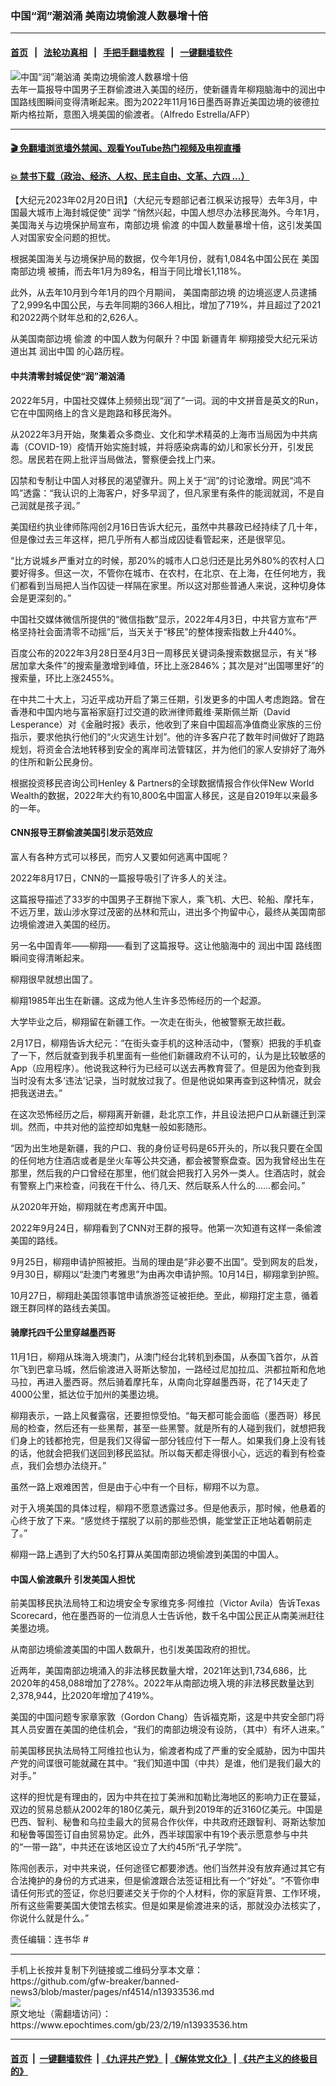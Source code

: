 ### 中国“润”潮汹涌 美南边境偷渡人数暴增十倍
------------------------

#### [首页](https://github.com/gfw-breaker/banned-news3/blob/master/README.md) &nbsp;&nbsp;|&nbsp;&nbsp; [法轮功真相](https://github.com/begood0513/basic/blob/master/README.md)  &nbsp;&nbsp;|&nbsp;&nbsp; [手把手翻墙教程](https://github.com/gfw-breaker/guides/wiki)  &nbsp;&nbsp;|&nbsp;&nbsp; [一键翻墙软件](https://github.com/gfw-breaker/nogfw/blob/master/README.md)  



<div><img alt="中国“润”潮汹涌 美南边境偷渡人数暴增十倍" class="attachment-djy_600_400 size-djy_600_400 wp-post-image" src="https://i.epochtimes.com/assets/uploads/2023/02/id13933547-000_32NT8BD-600x400.jpg"/>
<div class="caption">
 去年一篇报导中国男子王群偷渡进入美国的经历，使新疆青年柳翔脑海中的润出中国路线图瞬间变得清晰起来。图为2022年11月16日墨西哥靠近美国边境的彼德拉斯内格拉斯，意图入境美国的偷渡者。（Alfredo Estrella/AFP）
</div></div><hr/>

#### [ 🎬  免翻墙浏览墙外禁闻、观看YouTube热门视频及电视直播](https://github.com/gfw-breaker/HelloWorld)

#### [ 💥  禁书下载（政治、经济、人权、民主自由、文革、六四 ...）](https://github.com/gfw-breaker/books/blob/master/README.md)

<div><p>
 【大纪元2023年02月20日讯】（大纪元专题部记者江枫采访报导）去年3月，中国最大城市上海封城促使“
 <ok href="https://www.epochtimes.com/gb/tag/%E6%B6%A6%E5%AD%A6.html">
  润学
 </ok>
 ”悄然兴起，中国人想尽办法移民海外。今年1月，美国海关与边境保护局宣布，南部边境
 <ok href="https://www.epochtimes.com/gb/tag/%E5%81%B7%E6%B8%A1.html">
  偷渡
 </ok>
 的中国人数量暴增十倍，这引发美国人对国家安全问题的担忧。
</p>
<p>
 根据美国海关与边境保护局的数据，仅今年1月份，就有1,084名中国公民在
 <ok href="https://www.epochtimes.com/gb/tag/%E7%BE%8E%E5%9B%BD%E5%8D%97%E9%83%A8%E8%BE%B9%E5%A2%83.html">
  美国南部边境
 </ok>
 被捕，而去年1月为89名，相当于同比增长1,118%。
</p>
<p>
 此外，从去年10月到今年1月的四个月期间，
 <ok href="https://www.epochtimes.com/gb/tag/%E7%BE%8E%E5%9B%BD%E5%8D%97%E9%83%A8%E8%BE%B9%E5%A2%83.html">
  美国南部边境
 </ok>
 的边境巡逻人员逮捕了2,999名中国公民，与去年同期的366人相比，增加了719%，并且超过了2021和2022两个财年总和的2,626人。
</p>
<p>
 从美国南部边境
 <ok href="https://www.epochtimes.com/gb/tag/%E5%81%B7%E6%B8%A1.html">
  偷渡
 </ok>
 的中国人数为何飙升？中国
 <ok href="https://www.epochtimes.com/gb/tag/%E6%96%B0%E7%96%86%E9%9D%92%E5%B9%B4.html">
  新疆青年
 </ok>
 柳翔接受大纪元采访道出其
 <ok href="https://www.epochtimes.com/gb/tag/%E6%B6%A6%E5%87%BA%E4%B8%AD%E5%9B%BD.html">
  润出中国
 </ok>
 的心路历程。
</p>
<h4>
 中共清零封城促使“润”潮汹涌
</h4>
<p>
 2022年5月，中国社交媒体上频频出现“润了”一词。润的中文拼音是英文的Run，它在中国网络上的含义是跑路和移民海外。
</p>
<p>
 从2022年3月开始，聚集着众多商业、文化和学术精英的上海市当局因为中共病毒（COVID-19）疫情开始实施封城，并将感染病毒的幼儿和家长分开，引发民怨。居民若在网上批评当局做法，警察便会找上门来。
</p>
<p>
 囚禁和专制让中国人对移民的渴望骤升。网上关于“润”的讨论激增。网民“鸿不鸣”透露：“我认识的上海客户，好多早润了，但凡家里有条件的能润就润，不是自己润就是孩子润。”
</p>
<p>
 美国纽约执业律师陈闯创2月16日告诉大纪元，虽然中共暴政已经持续了几十年，但是像过去三年这样，把几乎所有人都当成囚徒看管起来，还是很罕见。
</p>
<p>
 “比方说城乡严重对立的时候，那20%的城市人口总归还是比另外80%的农村人口要好得多。但这一次，不管你在城市、在农村，在北京、在上海，在任何地方，我们都看到当局把人当作囚徒一样隔在家里。所以这对那些普通人来说，这种切身体会是更深刻的。”
</p>
<p>
 中国社交媒体微信所提供的“微信指数”显示，2022年4月3日，中共官方宣布“严格坚持社会面清零不动摇”后，当天关于“移民”的整体搜索指数上升440%。
</p>
<p>
 百度公布的2022年3月28日至4月3日一周移民关键词条搜索数据显示，有关“移居加拿大条件”的搜索量激增到峰值，环比上涨2846%；其次是对“出国哪里好”的搜索量，环比上涨2455%。
</p>
<p>
 在中共二十大上，习近平成功开启了第三任期，引发更多的中国人考虑跑路。曾在香港和中国内地与富裕家庭打过交道的欧洲律师戴维·莱斯佩兰斯（David Lesperance）对《金融时报》表示，他收到了来自中国超高净值商业家族的三份指示，要求他执行他们的“火灾逃生计划”。他的许多客户花了数年时间做好了跑路规划，将资金合法地转移到安全的离岸司法管辖区，并为他们的家人安排好了海外的住所和新公民身份。
</p>
<p>
 根据投资移民咨询公司Henley &amp; Partners的全球数据情报合作伙伴New World Wealth的数据，2022年大约有10,800名中国富人移民，这是自2019年以来最多的一年。
</p>
<h4>
 CNN报导王群偷渡美国引发示范效应
</h4>
<p>
 富人有各种方式可以移民，而穷人又要如何逃离中国呢？
</p>
<p>
 2022年8月17日，CNN的一篇报导吸引了许多人的关注。
</p>
<p>
 这篇报导描述了33岁的中国男子王群抛下家人，乘飞机、大巴、轮船、摩托车，不远万里，跋山涉水穿过茂密的丛林和荒山，进出多个拘留中心，最终从美国南部边境偷渡进入美国的经历。
</p>
<p>
 另一名中国青年——柳翔——看到了这篇报导。这让他脑海中的
 <ok href="https://www.epochtimes.com/gb/tag/%E6%B6%A6%E5%87%BA%E4%B8%AD%E5%9B%BD.html">
  润出中国
 </ok>
 路线图瞬间变得清晰起来。
</p>
<p>
 柳翔很早就想出国了。
</p>
<p>
 柳翔1985年出生在新疆。这成为他人生许多恐怖经历的一个起源。
</p>
<p>
 大学毕业之后，柳翔留在新疆工作。一次走在街头，他被警察无故拦截。
</p>
<p>
 2月17日，柳翔告诉大纪元：“在街头查手机的这种活动中，（警察）把我的手机查了一下，然后就查到我手机里面有一些他们新疆政府不认可的，认为是比较敏感的App（应用程序）。他说我这种行为已经可以送去再教育营了。但是因为他查到我当时没有太多‘违法’记录，当时就放过我了。但是他说如果再查到这种情况，就会把我送进去。”
</p>
<p>
 在这次恐怖经历之后，柳翔离开新疆，赴北京工作，并且设法把户口从新疆迁到深圳。然而，中共对他的监控却如鬼魅一般如影随形。
</p>
<p>
 “因为出生地是新疆，我的户口、我的身份证号码是65开头的，所以我只要在全国的任何地方住酒店或者是坐火车等公共交通，都会被警察盘查。因为我曾经出生在那里，然后我的户口曾经在那里，他们就会把我打入另外一类人。住酒店时，就会有警察上门来检查，问我在干什么、待几天、然后联系人什么的……都会问。”
</p>
<p>
 从2020年开始，柳翔就在考虑离开中国。
</p>
<p>
 2022年9月24日，柳翔看到了CNN对王群的报导。他第一次知道有这样一条偷渡美国的路线。
</p>
<p>
 9月25日，柳翔申请护照被拒。当局的理由是“非必要不出国”。受到网友的启发，9月30日，柳翔以“赴澳门考雅思”为由再次申请护照。10月14日，柳翔拿到护照。
</p>
<p>
 10月27日，柳翔赴美国领事馆申请旅游签证被拒绝。至此，柳翔打定主意，循着跟王群同样的路线去美国。
</p>
<h4>
 骑摩托四千公里穿越墨西哥
</h4>
<p>
 11月1日，柳翔从珠海入境澳门，从澳门经台北转机到泰国，从泰国飞首尔，从首尔飞到巴拿马城，然后偷渡进入哥斯达黎加，一路经过尼加拉瓜、洪都拉斯和危地马拉，再进入墨西哥。然后骑着摩托车，从南向北穿越墨西哥，花了14天走了4000公里，抵达位于加州的美墨边境。
</p>
<p>
 柳翔表示，一路上风餐露宿，还要担惊受怕。“每天都可能会面临（墨西哥）移民局的检查，然后还有一些黑帮，甚至一些黑警。就是所有的人碰到我们，就想把我们身上的钱都抢完，但是我们又得留一部分钱应付下一帮人。如果我们身上没有钱的话，他就会把我们送回到移民监狱。所以每天都走得很小心，远远的看到有检查点，我们会想办法绕开。”
</p>
<p>
 虽然一路上艰难困苦，但是由于心中有一个目标，柳翔不以为意。
</p>
<p>
 对于入境美国的具体过程，柳翔不愿意透露过多。但是他表示，那时候，他悬着的心终于放了下来。“感觉终于摆脱了以前的那些恐惧，能堂堂正正地站着朝前走了。”
</p>
<p>
 柳翔一路上遇到了大约50名打算从美国南部边境偷渡到美国的中国人。
</p>
<h4>
 中国人偷渡飙升 引发美国人担忧
</h4>
<p>
 前美国移民执法局特工和边境安全专家维克多·阿维拉（Victor Avila）告诉Texas Scorecard，他在墨西哥的一位消息人士告诉他，数千名中国公民正从南美洲赶往美墨边境。
</p>
<p>
 从南部边境偷渡美国的中国人数飙升，也引发美国政府的担忧。
</p>
<p>
 近两年，美国南部边境涌入的非法移民数量大增，2021年达到1,734,686，比2020年的458,088增加了278%。2022年从南部边境入境的非法移民数量达到2,378,944，比2020年增加了419%。
</p>
<p>
 美国的中国问题专家章家敦（Gordon Chang）告诉福克斯，这是中共安全部门将其人员安置在美国的绝佳机会，“我们的南部边境没有设防，（其中）有坏人进来。”
</p>
<p>
 前美国移民执法局特工阿维拉也认为，偷渡者构成了严重的安全威胁，因为中国共产党的间谍很可能就藏在其中。“我们知道中国（中共）是谁，他们是我们最大的对手。”
</p>
<p>
 这样的担忧是有理由的，因为中共在拉丁美洲和加勒比海地区的影响力正在蔓延，双边的贸易总额从2002年的180亿美元，飙升到2019年的近3160亿美元。中国是巴西、智利、秘鲁和乌拉圭最大的贸易合作伙伴，中共政府还跟智利、哥斯达黎加和秘鲁等国签订自由贸易协定。此外，西半球国家中有19个表示愿意参与中共的“一带一路”，中共还在该地区设立了大约45所“孔子学院”。
</p>
<p>
 陈闯创表示，对中共来说，任何途径它都要渗透。他们当然并没有放弃通过其它有合法掩护的身份的方式进来，但是偷渡跟合法签证相比有一个“好处”。“不管你申请任何形式的签证，你总归要递交关于你的个人材料，你的家庭背景、工作环境，所有这些需要美国大使馆去核实。但是如果是偷渡进来的话，那就没办法核实了，你说什么就是什么。”
</p>
<p>
 责任编辑：连书华 #
</p>
</div>
<hr/>
手机上长按并复制下列链接或二维码分享本文章：<br/>
https://github.com/gfw-breaker/banned-news3/blob/master/pages/nf4514/n13933536.md <br/>
<a href='https://github.com/gfw-breaker/banned-news3/blob/master/pages/nf4514/n13933536.md'><img src='https://github.com/gfw-breaker/banned-news3/blob/master/pages/nf4514/n13933536.md.png'/></a> <br/>
原文地址（需翻墙访问）：https://www.epochtimes.com/gb/23/2/19/n13933536.htm


------------------------
#### [首页](https://github.com/gfw-breaker/banned-news3/blob/master/README.md) &nbsp;|&nbsp; [一键翻墙软件](https://github.com/gfw-breaker/nogfw/blob/master/README.md) &nbsp;| [《九评共产党》](https://github.com/gfw-breaker/9ping.md/blob/master/README.md#九评之一评共产党是什么) | [《解体党文化》](https://github.com/gfw-breaker/jtdwh.md/blob/master/README.md) | [《共产主义的终极目的》](https://github.com/gfw-breaker/gczydzjmd.md/blob/master/README.md)


<img src='http://gfw-breaker.win/banned-news3/pages/nf4514/n13933536.md' width='0px' height='0px'/>